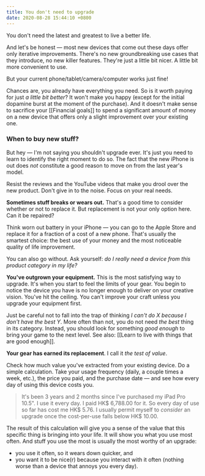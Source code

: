 ```yaml
---
title: You don't need to upgrade
date: 2020-08-28 15:44:10 +0800
---
```


You don't need the latest and greatest to live a better life.

And let's be honest — most new devices that come out these days offer only iterative improvements. There's no new groundbreaking use cases that they introduce, no new killer features. They're just a little bit nicer. A little bit more convenient to use. 

But your current phone/tablet/camera/computer works just fine! 

Chances are, you already have everything you need. So is it worth paying for just *a little bit better*? It won't make you happy (except for the initial dopamine burst at the moment of the purchase). And it doesn't make sense to sacrifice your [[Financial goals]] to spend a significant amount of money on a new device that offers only a slight improvement over your existing one.

### When to buy new stuff?
But hey — I'm not saying you shouldn't upgrade ever. It's just you need to learn to identify the right moment to do so. The fact that the new iPhone is out does *not* constitute a good reason to move on from the last year's model. 

Resist the reviews and the YouTube videos that make you drool over the new product. Don't give in to the noise. Focus on your real needs.

**Sometimes stuff breaks or wears out.** That's a good time to consider whether or not to replace it. But replacement is not your only option here. Can it be repaired? 

Think worn out battery in your iPhone — you can go to the Apple Store and replace it for a fraction of a cost of a new phone. That's usually the smartest choice: the best use of your money and the most noticeable quality of life improvement.

You can also go without. Ask yourself: *do I really need a device from this product category in my life?*

**You've outgrown your equipment.** This is the most satisfying way to upgrade. It's when you start to feel the limits of your gear. You begin to notice the device you have is no longer enough to deliver on your creative vision. You've hit the ceiling. You can't improve your craft unless you upgrade your equipment first.

Just be careful not to fall into the trap of thinking *I can't do X because I don't have the best Y*. More often than not, you do not need *the best* thing in its category. Instead, you should look for something *good enough* to bring your game to the next level. See also: [[Learn to live with things that are good enough]].

**Your gear has earned its replacement**. I call it *the test of value*. 

Check how much value you've extracted from your existing device. Do a simple calculation. Take your usage frequency (daily, a couple times a week, etc.), the price you paid, and the purchase date — and see how every day of using this device costs you.

> It's been 3 years and 2 months since I've purchased my iPad Pro 10.5". I use it every day. I paid HK$ 6,788.00 for it. So every day of use so far has cost me HK$ 5.76. I usually permit myself to *consider* an upgrade once the cost-per-use falls below HK$ 10.00.

The result of this calculation will give you a sense of the value that this specific thing is bringing into your life. It will show you what you use most often. And stuff you use the most is usually the most worthy of an upgrade:
- you use it often, so it wears down quicker, and
- you want it to be nice(r) because you interact with it often (nothing worse than a device that annoys you every day).